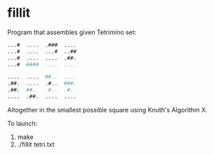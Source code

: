 # fillit

Program that assembles given Tetrimino set:

```bash
...#  ....  .###  ....
...#  ....  ...#  ..##
...#  ....  ....  .##.
...#  ####  ....  ....

....  ....  ##..  ....
.##.  ....  .#..  ###.
.##.  ##..  .#..  .#..
....  .##.  ....  ....
```

Altogether in the smallest possible square using Knuth's Algorithm X.

To launch:
1. make
2. ./fillit tetri.txt
